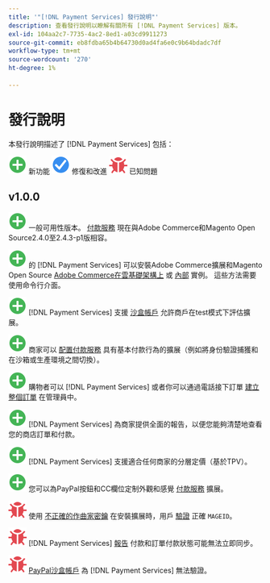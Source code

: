 ```yaml
---
title: '"[!DNL Payment Services] 發行說明"'
description: 查看發行說明以瞭解有關所有 [!DNL Payment Services] 版本。
exl-id: 104aa2c7-7735-4ac2-8ed1-a03cd9911273
source-git-commit: eb8fdba65b4b64730d0ad4fa6e0c9b64bdadc7df
workflow-type: tm+mt
source-wordcount: '270'
ht-degree: 1%

---
```


# 發行說明

本發行說明描述了 [!DNL Payment Services] 包括：

![新建](../assets/new.svg) 新功能
![已修復問題](../assets/fix.svg) 修復和改進
![已知問題](../assets/bug.svg) 已知問題

## v1.0.0

![新建](../assets/new.svg)<!-- Issue PAY-2127 --> 一般可用性版本。 [付款服務](https://marketplace.magento.com/magento-payment-services.html) 現在與Adobe Commerce和Magento Open Source2.4.0至2.4.3-p1版相容。

![新建](../assets/new.svg)<!-- Issue PAY-124 --> 的 [!DNL Payment Services] 可以安裝Adobe Commerce擴展和Magento Open Source [Adobe Commerce在雲基礎架構上](install.md#magento-commerce-cloud) 或 [內部](install.md#on-premises) 實例。 這些方法需要使用命令行介面。

![新建](../assets/new.svg)<!-- Issue PAY-1986 --> [!DNL Payment Services] 支援 [沙盒帳戶](onboard.md#enable-sandbox-testing) 允許商戶在test模式下評估擴展。

![新建](../assets/new.svg)<!-- Issue PAY-666 --> 商家可以 [配置付款服務](configure-admin.md) 具有基本付款行為的擴展（例如將身份驗證捕獲和在沙箱或生產環境之間切換）。

![新建](../assets/new.svg)<!-- Issue PAY-780 --> 購物者可以 [!DNL Payment Services] 或者你可以通過電話接下訂單 [建立整個訂單](create-order.md) 在管理員中。

![新建](../assets/new.svg)<!-- Issue PAY-1856 --> [!DNL Payment Services] 為商家提供全面的報告，以便您能夠清楚地查看您的商店訂單和付款。

![新建](../assets/new.svg)<!-- Issue PAY-311 --> [!DNL Payment Services] 支援適合任何商家的分層定價（基於TPV）。

![新建](../assets/new.svg)<!-- Issue PAY-1443 --> 您可以為PayPal按鈕和CC欄位定制外觀和感覺 [付款服務](https://devdocs.magento.com/payment-services/customize-buttons-messaging.html) 擴展。

![已知問題](../assets/bug.svg)<!-- Issue PAY-2473 --> 使用 [不正確的作曲家密鑰](https://support.magento.com/hc/en-us/articles/4406603542541) 在安裝擴展時，用戶 [驗證](https://devdocs.magento.com/guides/v2.4/install-gde/prereq/connect-auth.html) 正確 `MAGEID`。

![已知問題](../assets/bug.svg)<!-- Issue PAY-2474 --> [!DNL Payment Services] [報告](https://support.magento.com/hc/en-us/articles/4406114741517) 付款和訂單付款狀態可能無法立即同步。

![已知問題](../assets/bug.svg)<!-- Issue PAY-2475 --> [PayPal沙盒帳戶](https://support.magento.com/hc/en-us/articles/4406954952461) 為 [!DNL Payment Services] 無法驗證。
